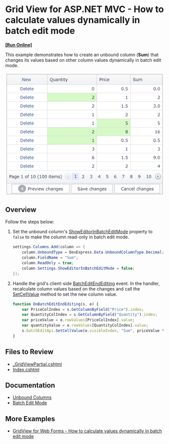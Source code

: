# Grid View for ASP.NET MVC - How to calculate values dynamically in batch edit mode
<!-- run online -->
**[[Run Online]](https://codecentral.devexpress.com/t124603/)**
<!-- run online end -->

This example demonstrates how to create an unbound column (**Sum**) that changes its values based on other column values dynamically in batch edit mode.

![Calculate values on dynamically](calculateValuesMVC.png)

## Overview

Follow the steps below:

1. Set the unbound column's [ShowEditorInBatchEditMode](https://docs.devexpress.com/AspNet/DevExpress.Web.GridDataColumnSettings.ShowEditorInBatchEditMode) property to `false` to make the column read-only in batch edit mode.

    ```csharp
    settings.Columns.Add(column => {
        column.UnboundType = DevExpress.Data.UnboundColumnType.Decimal;
        column.FieldName = "Sum";
        column.ReadOnly = true;
        column.Settings.ShowEditorInBatchEditMode = false;
    });
    ```

2. Handle the grid's client-side [BatchEditEndEditing](https://docs.devexpress.com/AspNet/js-ASPxClientGridView.BatchEditEndEditing) event. In the handler, recalculate column values based on the changes and call the [SetCellValue](https://docs.devexpress.com/AspNet/js-ASPxClientGridViewBatchEditApi.SetCellValue(visibleIndex-columnFieldNameOrId-value)) method to set the new column value.

    ```js
    function OnBatchEditEndEditing(s, e) {
        var PriceColIndex = s.GetColumnByField("Price").index;
        var QuantityColIndex = s.GetColumnByField("Quantity").index;
        var priceValue = e.rowValues[PriceColIndex].value;
        var quantityValue = e.rowValues[QuantityColIndex].value;
        s.batchEditApi.SetCellValue(e.visibleIndex, "Sum", priceValue * quantityValue, null, true);
    }
    ```

## Files to Review

* [_GridViewPartial.cshtml](./CS/GridViewBatchEdit/Views/Home/_GridViewPartial.cshtml)
* [Index.cshtml](./CS/GridViewBatchEdit/Views/Home/Index.cshtml)

## Documentation

* [Unbound Columns](https://docs.devexpress.com/AspNetMvc/16859/components/grid-view/concepts/data-representation-basics/columns/unbound-columns)
* [Batch Edit Mode](https://docs.devexpress.com/AspNetMvc/16147/components/grid-view/concepts/data-editing-and-validation/batch-edit)

## More Examples

* [GridView for Web Forms - How to calculate values dynamically in batch edit mode](https://github.com/DevExpress-Examples/asp-net-web-forms-gridview-calculate-values-dynamically-batch-mode)
